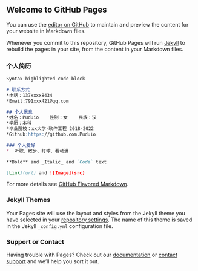 ## Welcome to GitHub Pages

You can use the [editor on GitHub](https://github.com/Puduio/Puduio.github.io/edit/main/README.md) to maintain and preview the content for your website in Markdown files.

Whenever you commit to this repository, GitHub Pages will run [Jekyll](https://jekyllrb.com/) to rebuild the pages in your site, from the content in your Markdown files.

### 个人简历


```markdown
Syntax highlighted code block

# 联系方式
*电话：137xxxx8434
*Email:791xxx421@qq.com

## 个人信息
*姓名：Puduio    性别：女    民族：汉
*学历：本科
*毕业院校：xx大学-软件工程 2018-2022
*Github:https://github.com.Puduio

### 个人爱好
*  听歌、散步、打球、看动漫

**Bold** and _Italic_ and `Code` text

[Link](url) and ![Image](src)
```

For more details see [GitHub Flavored Markdown](https://guides.github.com/features/mastering-markdown/).

### Jekyll Themes

Your Pages site will use the layout and styles from the Jekyll theme you have selected in your [repository settings](https://github.com/Puduio/Puduio.github.io/settings). The name of this theme is saved in the Jekyll `_config.yml` configuration file.

### Support or Contact

Having trouble with Pages? Check out our [documentation](https://docs.github.com/categories/github-pages-basics/) or [contact support](https://github.com/contact) and we’ll help you sort it out.
